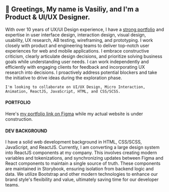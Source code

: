 ## 👋 Greetings, My name is **Vasiliy**, and I'm a Product & UI/UX Designer.

With over 10 years of UX/UI Design experience, I have a [strong portfolio](https://www.figma.com/design/ZcexdYabwNjPf6o6hl6g3tSm/portfolio?t=sxuolFiwFFL5gPVA-0) and expertise in user interface design, interaction design, visual design, usability, UX research, AB testing, wireframing, and prototyping. I work closely with product and engineering teams to deliver top-notch user experiences for web and mobile applications. I embrace constructive criticism, clearly articulate design decisions, and prioritize solving business goals while understanding user needs. I can work independently and efficiently with engaging clients for feedback and incorporating UX research into decisions. I proactively address potential blockers and take the initiative to drive ideas during the exploration phase.

```
I'm looking to collaborate on UI/UX Design, Micro Interaction, Animation, ReactJS, JavaScript, HTML, and CSS/SCSS.
```

#### PORTFOLIO
Here's [my portfolio link on Figma](https://www.figma.com/design/ZcexdYabwNjPf6o6hl6g3tSm/portfolio?t=sxuolFiwFFL5gPVA-0) while my actual website is under construction.

#### DEV BACKGROUND
I have a solid web development background in HTML, CSS/SCSS, JavaScript, and ReactJS. Currently, I am converting a large design system into ReactJS components at my company. This involves creating modern variables and tokenizations, and synchronizing updates between Figma and React components to maintain a single source of truth. These components are maintained in Storybook, ensuring isolation from backend logic and data. We utilize Bootstrap and other modern technologies to enhance our brand style's flexibility and value, ultimately saving time for our developer teams.
